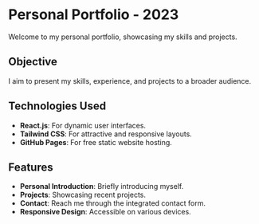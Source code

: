 # Personal Portfolio - 2023

Welcome to my personal portfolio, showcasing my skills and projects.

## Objective

I aim to present my skills, experience, and projects to a broader audience.

## Technologies Used

- **React.js**: For dynamic user interfaces.
- **Tailwind CSS**: For attractive and responsive layouts.
- **GitHub Pages**: For free static website hosting.

## Features

- **Personal Introduction**: Briefly introducing myself.
- **Projects**: Showcasing recent projects.
- **Contact**: Reach me through the integrated contact form.
- **Responsive Design**: Accessible on various devices.
